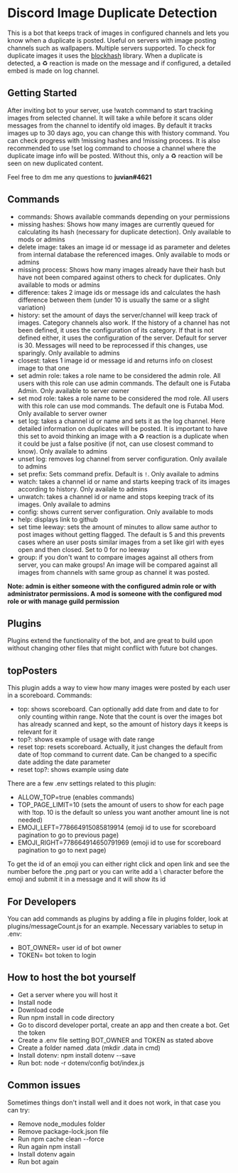 Discord Image Duplicate Detection
=================

This is a bot that keeps track of images in configured channels and lets you know when a duplicate is posted. Useful on servers with image posting channels such as wallpapers. Multiple servers supported. To check for duplicate images it uses the [blockhash](https://github.com/commonsmachinery/blockhash-js) library. When a duplicate is detected, a ♻ reaction is made on the message and if configured, a detailed embed is made on log channel.

Getting Started
--------------

After inviting bot to your server, use !watch command to start tracking images from selected channel. It will take a while before it scans older messages from the channel to identify old images. By default it tracks images up to 30 days ago, you can change this with !history command. You can check progress with !missing hashes and !missing process. It is also recommended to use !set log command to choose a channel where the duplicate image info will be posted. Without this, only a ♻ reaction will be seen on new duplicated content.

Feel free to dm me any questions to **juvian#4621**


Commands
------------

- commands: Shows available commands depending on your permissions
- missing hashes: Shows how many images are currently queued for calculating its hash (necessary for duplicate detection). Only available to mods or admins
- delete image: takes an image id or message id as parameter and deletes from internal database the referenced images. Only available to mods or admins
- missing process: Shows how many images already have their hash but have not been compared against others to check for duplicates. Only available to mods or admins
- difference: takes 2 image ids or message ids and calculates the hash difference between them (under 10 is usually the same or a slight variation)
- history: set the amount of days the server/channel will keep track of images. Category channels also work. If the history of a channel has not been defined, it uses the configuration of its category. If that is not defined either, it uses the configuration of the server. Default for server is 30. Messages will need to be reprocessed if this changes, use sparingly. Only available to admins
- closest: takes 1 image id or message id and returns info on closest image to that one
- set admin role: takes a role name to be considered the admin role. All users with this role can use admin commands. The default one is Futaba Admin. Only available to server owner
- set mod role: takes a role name to be considered the mod role. All users with this role can use mod commands. The default one is Futaba Mod. Only available to server owner
- set log: takes a channel id or name and sets it as the log channel. Here detailed information on duplicates will be posted. It is important to have this  set to avoid thinking an image with a ♻ reaction is a duplicate when it could be just a false positive (if not, can use closest command to know). Only availale to admins
- unset log: removes log channel from server configuration. Only availale to admins
- set prefix: Sets command prefix. Default is `!`. Only availale to admins
- watch: takes a channel id or name and starts keeping track of its images according to history. Only availale to admins
- unwatch: takes a channel id or name and stops keeping track of its images. Only availale to admins
- config: shows current server configuration. Only available to mods
- help: displays link to github
- set time leeway: sets the amount of minutes to allow same author to post images without getting flagged. The default is 5 and this prevents cases where an user posts similar images from a set like girl with eyes open and then closed. Set to 0 for no leeway
- group: if you don't want to compare images against all others from server, you can make groups! An image will be compared against all images from channels with same group as channel it was posted. 

**Note: admin is either someone with the configured admin role or with administrator permissions. A mod is someone with the configured mod role or with manage guild permission**

Plugins
-------------

Plugins extend the functionality of the bot, and are great to build upon without changing other files that might conflict with future bot changes.

**topPosters**
-------------
This plugin adds a way to view how many images were posted by each user in a scoreboard. Commands:
- top: shows scoreboard. Can optionally add date from and date to for only counting within range. Note that the count is over the images bot has already scanned and kept, so the amount of history days it keeps is relevant for it
- top?: shows example of usage with date range
- reset top: resets scoreboard. Actually, it just changes the default from date of !top command to current date. Can be changed to a specific date adding the date parameter
- reset top?: shows example using date

There are a few .env settings related to this plugin:
- ALLOW_TOP=true (enables commands)
- TOP_PAGE_LIMIT=10 (sets the amount of users to show for each page with !top. 10 is the default so unless you want another amount line is not needed)
- EMOJI_LEFT=778664915085819914 (emoji id to use for scoreboard pagination to go to previous page)
- EMOJI_RIGHT=778664914650791969 (emoji id to use for scoreboard pagination to go to next page)

To get the id of an emoji you can either right click and open link and see the number before the .png part or you can write add a \ character before the emoji and submit it in a message and it will show its id

For Developers
------------
You can add commands as plugins by adding a file in plugins folder, look at plugins/messageCount.js for an example.
Necessary variables to setup in .env:

- BOT_OWNER= user id of bot owner
- TOKEN= bot token to login

**How to host the bot yourself**
-------------------------------
- Get a server where you will host it
- Install node
- Download code
- Run npm install in code directory
- Go to discord developer portal, create an app and then create a bot. Get the token
- Create a .env file setting BOT_OWNER and TOKEN as stated above
- Create a folder named .data (mkdir .data in cmd)
- Install dotenv: npm install dotenv --save
- Run bot: node -r dotenv/config bot/index.js

Common issues
----------------
Sometimes things don't install well and it does not work, in that case you can try:
- Remove node_modules folder
- Remove package-lock.json file
- Run npm cache clean --force
- Run again npm install
- Install dotenv again
- Run bot again

